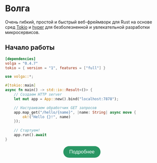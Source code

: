 # Волга

Очень гибкий, простой и быстрый веб-фреймворк для Rust на основе сред [Tokio](https://tokio.rs/) и [hyper](https://hyper.rs/) для безболезненной и увлекательной разработки микросервисов.

## Начало работы
```toml
[dependencies]
volga = "0.4.7"
tokio = { version = "1", features = ["full"] }
```
```rust
use volga::*;

#[tokio::main]
async fn main() -> std::io::Result<()> {
    // Создаем HTTP server
    let mut app = App::new().bind("localhost:7878");

    // Настраиваем обработчик GET запросов
    app.map_get("/hello/{name}", |name: String| async move {
        ok!("Hello {}!", name)
    });
    
    // Стартуем!
    app.run().await
}
```


<div align="center">

<a href="https://romanemreis.github.io/volga-docs/ru/getting-started/quick-start.html" style="display: inline-block; padding: 10px 20px; background-color: #299764; color: #fff; text-decoration: none; border-radius: 25px; font-family: Arial, sans-serif; font-size: 16px; text-align: center;">
  <p3>Подробнее</p3>
</a>

</div>
